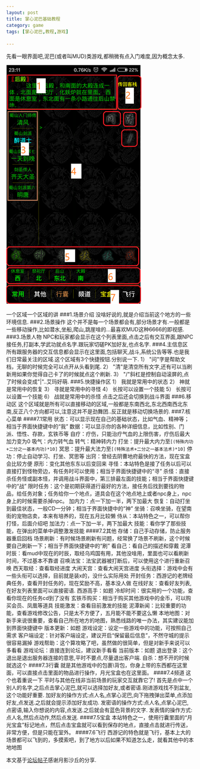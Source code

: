 ```yaml
---
layout: post
title: 掌心泥巴基础教程
category: game
tags: [掌心泥巴,教程,游戏]

---
```

先看一眼界面吧,泥巴(或者叫MUD)类游戏,都稍微有点入门难度,因为概念太多.

![键码图](../images/zhangxinmud-screenshot.png)

一个区域一个区域的讲
###1.场景介绍
没啥好说的,就是介绍当前这个地方的一些环境信息.
###2.场景操作
这个并不是每一个场景都会有,部分场景才有.一般都是一些移动操作,比如潜水,坐船,爬山,跳崖啥的...最喜欢MUD这种6666的即视感.
###3.场景人物
NPC和玩家都会显示在这个列表里面,点击之后有交互界面,跟NPC接任务,打副本,学武功就点名字.跟玩家切磋PK加好友,也点名字.
###4.主信息区
所有跟服务器的交互信息都会显示在这里面,包括聊天,战斗,系统公告等等.也是我们日常最关注的区域.这个区域有3个快捷按钮.分别说一下.
1） "问"字是帮助文档，无聊的时候完全可以点开从头看到尾.
2） "清"是清空所有文字,还有可以当刷新用如果你觉得自己卡了的时候就点这个刷新.
3） "/"斜杠是控制自动滚屏的,点了时候会变成"|"..艾玛好萌.
###5.快捷操作区
1） 我就是常用中的状态
2） 神就是常用中的恢复
3） 寻就是常用中的寻怪
4） 长按可以设置一个技能
5） 长按可以设置一个技能
6） 战就是常用中的杀怪 点击之后还会切换到战斗界面
###6.移动区
这个区域就是所有可以直接移动的区域,一般都是东南西北,东北西南西北东南,反正八个方向都可以,注意这并不是劲舞团..反正就是移动切换场景的.
###7.核心菜单
####7.1常用
状态：可以显示现在自己的基础状态，比如气血、精神等；相当于界面快捷键中的“我”
数据：可以显示你的各种详细信息，比如性别、门派、悟性、存款，玄铁币等
自疗：疗伤，只能治疗气血的上限伤害，疗伤后最大加力变为0
吸气：内力转气血
转气：精神转内力
打坐：提升最大内力至`[(特殊内功+二分之一基本内功)*10]`
冥思：提升最大法力至`[(特殊法术+二分之一基本法术)*10]`
停功：停止自动学习、打坐、冥思等
出窍：曾经去阴曹地府最快的方法，现在宝盒会比较方便
原形：变化其他东东以后变回来
寻怪：本站特色是接了任务以后可以直接打到怪物旁边，有任务时可以使用；相当于界面快捷键中的“寻”
杀怪：直接杀任务怪或副本怪，并调用战斗界面中，第三排最左面的技能；相当于界面快捷键中的“战”
限时任务：这个是初期获得道行最好的方法，接任务后找到要找的物品，给任务对象；任务给你一个地点，道具会在这个地点地上或者npc身上，npc身上的时候需要杀掉npc。
加内力：点一下加一半，两下加最大
恢复：自动打坐到最佳状态，一般CD一分钟；相当于界面快捷中的“神”
坐骑：召唤坐骑，在望南街的宠物店卖，本来有培养的，现在五月比较懒
侍从：本站特色之一，可以帮你打怪，后面介绍吧
加法力：点一下加一半，两下加最大
技能：看你学了那些技能，在弹出的菜单中调整激发技能
####7.2其他
存储：自己手动存储，防止服务器重启回档
场景刷新：有时候场景刷新有问题，经常换了场景不刷新，这个时候要自己刷新一下；相当于界面快捷键中的“刷”
看自己：看自己的描述和穿戴
泥潭时辰：看mud中现在的时辰，取经乌鸡国有用，其他没啥用，里面也可以看刷新时间，不过基本不靠谱
召唤法宝：法宝武器被打断后，可以使用这个进行重新召唤
西天取经：查看取经进度
大闹天宫：查看大闹天宫进度
头衔选择：游戏中会有一些头衔可以选择，目前就是装x的，没什么实际用处
开封任务：西游记的老牌经典任务，查看开封任务的，现在奖励不高，基本没人做
在线好友：查看好友列表,在好友列表里面可以直接密语.
西游高手：如题
冷却时间：很实用的一个功能，查看你现在的任务cd到了没有
玄铁币购买：相当于购买其他游戏中的金币，可以购买会员、凤凰等道具
技能激发：查看目前激发的技能
泥潭新闻：比较重要的功能，查看游戏修改公告，只是太不方便了，五月能不能不要这么懒
本地地图：对新手来说很重要，查看自己所在地方的地图，熟悉线路的唯一办法，其实建议能加到界面快捷键中
版本更新：如题
游戏设定：设定一些游戏中的功能，可按照自己需求
客户端设定：针对客户端设定，建议开启“保留最后信息”，不然守城的提示很容易漏掉
游戏帮助：这个算攻略了吧，虽然做的很简单，但是对新手来说可以多看看
游戏论坛：直接连到论坛，建议新手看看
当前版本：如题
退出登录：这个退出是退出服务器连接的意思,平时不要点,尽量退出客户端.
自杀：想不开的时候就选这个
####7.3行囊
就是其他游戏中的包裹\背包，你身上带的东西都在这里面，可以直接点击里面的物品进行操作，月光宝盒也在这里面。
####7.4频道
这个也着重说一下
平时与其他在线非当前场景的玩家交互就靠它了!
首先是点中一个别人的名字,之后点击掌心泥巴,就可以选择加好友,或者密语.刚进游戏找不到盆友,这个功能好重要.
加好友的操作方式:点人名,点掌心泥巴,向下拖拽弹出菜单,点添加好友,点发送.之后就会提示添加好友成功.
发密语的操作方式:点人名,点掌心泥巴,点密语,输入你想说的内容,点发送.之后就会有蓝色背景的文字.
发表情的操作方式:点人名,然后点动作,然后点发送.
####7.5宝盒
本站特色之一，使用行囊里面的“月光宝盒”标记地点，然后点击宝盒就可以看到保存的地点，直接点击就进行传送，非常方便，但是只能在室外。
####7.6飞行
西游记的特色就是飞行，基本上大的场景都可以飞到的，多摸索吧，到了地方以后如果不知道怎么走，就看其他中的本地地图

本文基于[论坛帖子](http://www.palmmud.com/bbs/forum.php?mod=viewthread&tid=638)感谢月影沙丘的分享.
